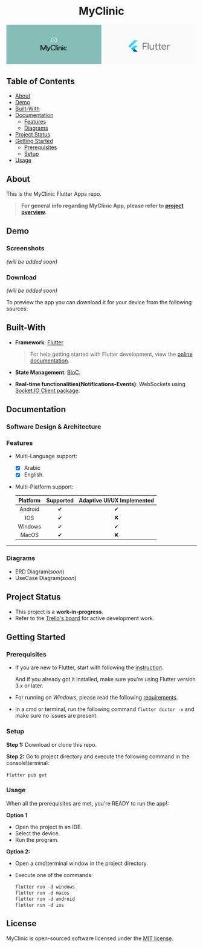 <h1 align="center">MyClinic</h1>

![banner image](assets/.README_images/banner.png)

## Table of Contents

* [About](#about)
* [Demo](#demo)
* [Built-With](#built-with)
* [Documentation](#documentation)
  * [Features](#features)
  * [Diagrams](#diagrams)
* [Project Status](#project-status)
* [Getting Started](#getting-started)
  * [Prerequisites](#prerequisites)
  * [Setup](#setup)
* [Usage](#usage)

## About

This is the MyClinic Flutter Apps repo.
> **For general info regarding MyClinic App, please refer to [project overview](https://github.com/DMouayad/DMouayad/blob/main/MyClinic_README.md).**

## Demo

### Screenshots

*(will be added soon)*

### Download

*(will be added soon)*

To preview the app you can download it for your device from the following sources:

## Built-With

* **Framework**: [Flutter](https://flutter.dev/)
    >For help getting started with Flutter development, view the [online documentation](https://docs.flutter.dev/).

* **State Management**: [BloC](https://bloclibrary.dev/).
* **Real-time functionalities(Notifications-Events)**: WebSockets using [Socket.IO Client package](https://pub.dev/packages/socket_io_client).

## Documentation

### Software Design & Architecture

### Features

* Multi-Language support:
  * [x] Arabic
  * [x] English.
* Multi-Platform support:

  | Platform | Supported | Adaptive UI/UX Implemented |
  |:--------:|:---------:|:--------------------------:|
  | Android  |     ✔     |             ✔             |
  |   IOS    |     ✔     |             ❌             |
  | Windows  |     ✔     |             ✔             |
  |  MacOS   |     ✔     |             ❌             |

****

### Diagrams

* ERD Diagram(*soon*)
* UseCase Diagram(*soon*)

## Project Status

* This project is a **work-in-progress**.
* Refer to the [Trello's board]() for active development work.

## Getting Started

### Prerequisites

* If you are new to Flutter, start with following the [instruction](https://flutter.io/docs/get-started/install).

  And if you already got it installed, make sure you're using Flutter version 3.x or later.

* For running on *Windows*, please read the following [requirements](https://docs.flutter.dev/development/platform-integration/desktop#requirements).

* In a cmd or terminal, run the following command `flutter doctor -v` and make sure no issues are present.

### Setup

**Step 1:** Download or clone this repo.

**Step 2:** Go to project directory and execute the following command in the console\terminal:

`flutter pub get`

### Usage

When all the prerequisites are met, you're READY to run the app!:

**Option 1**

* Open the project in an IDE.
* Select the device.
* Run the program.

**Option 2:**

* Open a cmd\terminal window in the project directory.
* Execute one of the commands:

    ```
    flutter run -d windows
    flutter run -d macos
    flutter run -d android
    flutter run -d ios
    ```

## License

MyClinic is open-sourced software licensed under the [MIT license](https://opensource.org/licenses/MIT).
